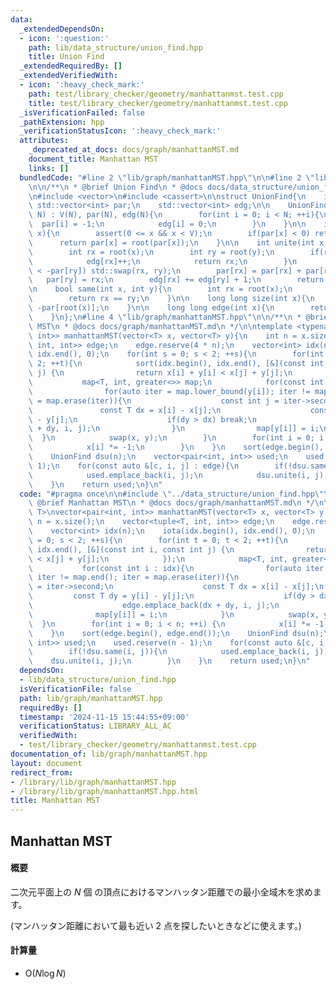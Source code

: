 ```yaml
---
data:
  _extendedDependsOn:
  - icon: ':question:'
    path: lib/data_structure/union_find.hpp
    title: Union Find
  _extendedRequiredBy: []
  _extendedVerifiedWith:
  - icon: ':heavy_check_mark:'
    path: test/library_checker/geometry/manhattanmst.test.cpp
    title: test/library_checker/geometry/manhattanmst.test.cpp
  _isVerificationFailed: false
  _pathExtension: hpp
  _verificationStatusIcon: ':heavy_check_mark:'
  attributes:
    _deprecated_at_docs: docs/graph/manhattanMST.md
    document_title: Manhattan MST
    links: []
  bundledCode: "#line 2 \"lib/graph/manhattanMST.hpp\"\n\n#line 2 \"lib/data_structure/union_find.hpp\"\
    \n\n/**\n * @brief Union Find\n * @docs docs/data_structure/union_find.md\n */\n\
    \n#include <vector>\n#include <cassert>\n\nstruct UnionFind{\n    int V;\n   \
    \ std::vector<int> par;\n    std::vector<int> edg;\n\n    UnionFind(const int\
    \ N) : V(N), par(N), edg(N){\n        for(int i = 0; i < N; ++i){\n          \
    \  par[i] = -1;\n            edg[i] = 0;\n        }\n    }\n\n    int root(int\
    \ x){\n        assert(0 <= x && x < V);\n        if(par[x] < 0) return x;\n  \
    \      return par[x] = root(par[x]);\n    }\n\n    int unite(int x, int y){\n\
    \        int rx = root(x);\n        int ry = root(y);\n        if(rx == ry){\n\
    \            edg[rx]++;\n            return rx;\n        }\n        if(-par[rx]\
    \ < -par[ry]) std::swap(rx, ry);\n        par[rx] = par[rx] + par[ry];\n     \
    \   par[ry] = rx;\n        edg[rx] += edg[ry] + 1;\n        return rx;\n    }\n\
    \n    bool same(int x, int y){\n        int rx = root(x);\n        int ry = root(y);\n\
    \        return rx == ry;\n    }\n\n    long long size(int x){\n        return\
    \ -par[root(x)];\n    }\n\n    long long edge(int x){\n        return edg[root(x)];\n\
    \    }\n};\n#line 4 \"lib/graph/manhattanMST.hpp\"\n\n/**\n * @brief Manhattan\
    \ MST\n * @docs docs/graph/manhattanMST.md\n */\n\ntemplate <typename T>\nvector<pair<int,\
    \ int>> manhattanMST(vector<T> x, vector<T> y){\n    int n = x.size();\n    vector<tuple<T,\
    \ int, int>> edge;\n    edge.reserve(4 * n);\n    vector<int> idx(n);\n    iota(idx.begin(),\
    \ idx.end(), 0);\n    for(int s = 0; s < 2; ++s){\n        for(int t = 0; t <\
    \ 2; ++t){\n            sort(idx.begin(), idx.end(), [&](const int i, const int\
    \ j) {\n                return x[i] + y[i] < x[j] + y[j];\n            });\n \
    \           map<T, int, greater<>> map;\n            for(const int i : idx){\n\
    \                for(auto iter = map.lower_bound(y[i]); iter != map.end(); iter\
    \ = map.erase(iter)){\n                    const int j = iter->second;\n     \
    \               const T dx = x[i] - x[j];\n                    const T dy = y[i]\
    \ - y[j];\n                    if(dy > dx) break;\n                    edge.emplace_back(dx\
    \ + dy, i, j);\n                }\n                map[y[i]] = i;\n          \
    \  }\n            swap(x, y);\n        }\n        for(int i = 0; i < n; ++i) {\n\
    \            x[i] *= -1;\n        }\n    }\n    sort(edge.begin(), edge.end());\n\
    \    UnionFind dsu(n);\n    vector<pair<int, int>> used;\n    used.reserve(n -\
    \ 1);\n    for(const auto &[c, i, j] : edge){\n        if(!dsu.same(i, j)){\n\
    \            used.emplace_back(i, j);\n            dsu.unite(i, j);\n        }\n\
    \    }\n    return used;\n}\n"
  code: "#pragma once\n\n#include \"../data_structure/union_find.hpp\"\n\n/**\n *\
    \ @brief Manhattan MST\n * @docs docs/graph/manhattanMST.md\n */\n\ntemplate <typename\
    \ T>\nvector<pair<int, int>> manhattanMST(vector<T> x, vector<T> y){\n    int\
    \ n = x.size();\n    vector<tuple<T, int, int>> edge;\n    edge.reserve(4 * n);\n\
    \    vector<int> idx(n);\n    iota(idx.begin(), idx.end(), 0);\n    for(int s\
    \ = 0; s < 2; ++s){\n        for(int t = 0; t < 2; ++t){\n            sort(idx.begin(),\
    \ idx.end(), [&](const int i, const int j) {\n                return x[i] + y[i]\
    \ < x[j] + y[j];\n            });\n            map<T, int, greater<>> map;\n \
    \           for(const int i : idx){\n                for(auto iter = map.lower_bound(y[i]);\
    \ iter != map.end(); iter = map.erase(iter)){\n                    const int j\
    \ = iter->second;\n                    const T dx = x[i] - x[j];\n           \
    \         const T dy = y[i] - y[j];\n                    if(dy > dx) break;\n\
    \                    edge.emplace_back(dx + dy, i, j);\n                }\n  \
    \              map[y[i]] = i;\n            }\n            swap(x, y);\n      \
    \  }\n        for(int i = 0; i < n; ++i) {\n            x[i] *= -1;\n        }\n\
    \    }\n    sort(edge.begin(), edge.end());\n    UnionFind dsu(n);\n    vector<pair<int,\
    \ int>> used;\n    used.reserve(n - 1);\n    for(const auto &[c, i, j] : edge){\n\
    \        if(!dsu.same(i, j)){\n            used.emplace_back(i, j);\n        \
    \    dsu.unite(i, j);\n        }\n    }\n    return used;\n}\n"
  dependsOn:
  - lib/data_structure/union_find.hpp
  isVerificationFile: false
  path: lib/graph/manhattanMST.hpp
  requiredBy: []
  timestamp: '2024-11-15 15:44:55+09:00'
  verificationStatus: LIBRARY_ALL_AC
  verifiedWith:
  - test/library_checker/geometry/manhattanmst.test.cpp
documentation_of: lib/graph/manhattanMST.hpp
layout: document
redirect_from:
- /library/lib/graph/manhattanMST.hpp
- /library/lib/graph/manhattanMST.hpp.html
title: Manhattan MST
---
```

## Manhattan MST

#### 概要

二次元平面上の $N$ 個 の頂点におけるマンハッタン距離での最小全域木を求めます。

(マンハッタン距離において最も近い 2 点を探したいときなどに使えます。)

#### 計算量

- $\mathrm{O}(N \log N)$